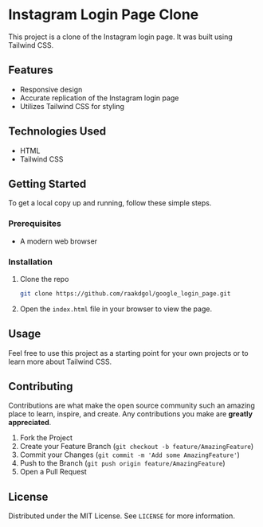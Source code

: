 # Instagram Login Page Clone

This project is a clone of the Instagram login page. It was built using Tailwind CSS.

## Features

- Responsive design
- Accurate replication of the Instagram login page
- Utilizes Tailwind CSS for styling

## Technologies Used

- HTML
- Tailwind CSS

## Getting Started

To get a local copy up and running, follow these simple steps.

### Prerequisites

- A modern web browser

### Installation

1. Clone the repo
   ```sh
   git clone https://github.com/raakdgol/google_login_page.git
   ```
2. Open the `index.html` file in your browser to view the page.

## Usage

Feel free to use this project as a starting point for your own projects or to learn more about Tailwind CSS.

## Contributing

Contributions are what make the open source community such an amazing place to learn, inspire, and create. Any contributions you make are **greatly appreciated**.

1. Fork the Project
2. Create your Feature Branch (`git checkout -b feature/AmazingFeature`)
3. Commit your Changes (`git commit -m 'Add some AmazingFeature'`)
4. Push to the Branch (`git push origin feature/AmazingFeature`)
5. Open a Pull Request

## License

Distributed under the MIT License. See `LICENSE` for more information.
